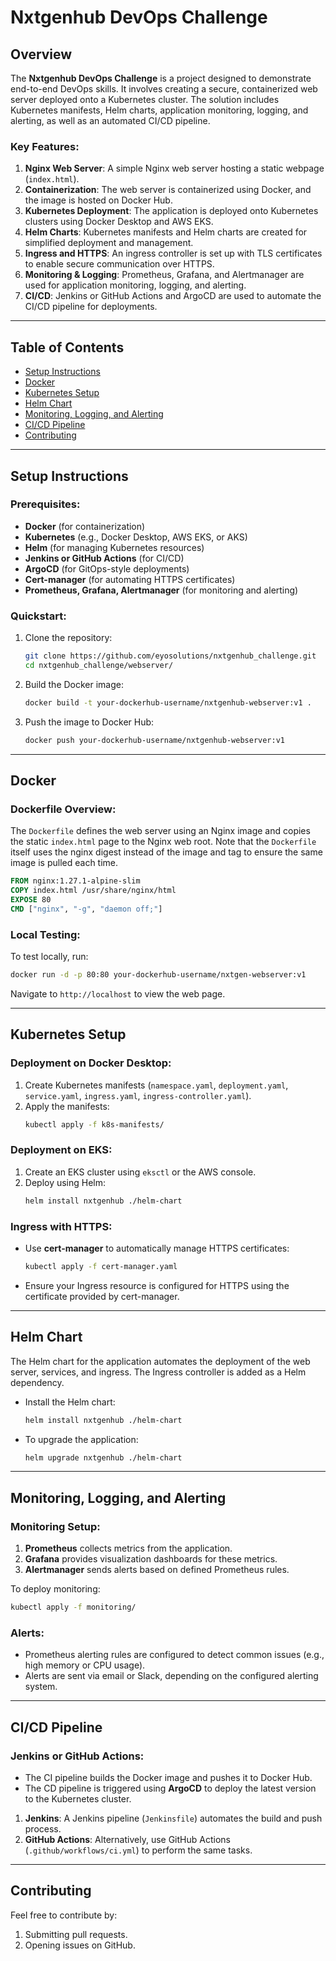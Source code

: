 # Nxtgenhub DevOps Challenge

## Overview

The **Nxtgenhub DevOps Challenge** is a project designed to demonstrate end-to-end DevOps skills. It involves creating a secure, containerized web server deployed onto a Kubernetes cluster. The solution includes Kubernetes manifests, Helm charts, application monitoring, logging, and alerting, as well as an automated CI/CD pipeline.

### Key Features:

1. **Nginx Web Server**: A simple Nginx web server hosting a static webpage (`index.html`).
2. **Containerization**: The web server is containerized using Docker, and the image is hosted on Docker Hub.
3. **Kubernetes Deployment**: The application is deployed onto Kubernetes clusters using Docker Desktop and AWS EKS.
4. **Helm Charts**: Kubernetes manifests and Helm charts are created for simplified deployment and management.
5. **Ingress and HTTPS**: An ingress controller is set up with TLS certificates to enable secure communication over HTTPS.
6. **Monitoring & Logging**: Prometheus, Grafana, and Alertmanager are used for application monitoring, logging, and alerting.
7. **CI/CD**: Jenkins or GitHub Actions and ArgoCD are used to automate the CI/CD pipeline for deployments.

---

## Table of Contents

- [Setup Instructions](#setup-instructions)
- [Docker](#docker)
- [Kubernetes Setup](#kubernetes-setup)
- [Helm Chart](#helm-chart)
- [Monitoring, Logging, and Alerting](#monitoring-logging-and-alerting)
- [CI/CD Pipeline](#ci-cd-pipeline)
- [Contributing](#contributing)

---

## Setup Instructions

### Prerequisites:

- **Docker** (for containerization)
- **Kubernetes** (e.g., Docker Desktop, AWS EKS, or AKS)
- **Helm** (for managing Kubernetes resources)
- **Jenkins or GitHub Actions** (for CI/CD)
- **ArgoCD** (for GitOps-style deployments)
- **Cert-manager** (for automating HTTPS certificates)
- **Prometheus, Grafana, Alertmanager** (for monitoring and alerting)

### Quickstart:

1. Clone the repository:

   ```bash
   git clone https://github.com/eyosolutions/nxtgenhub_challenge.git
   cd nxtgenhub_challenge/webserver/
   ```

2. Build the Docker image:

   ```bash
   docker build -t your-dockerhub-username/nxtgenhub-webserver:v1 .
   ```

3. Push the image to Docker Hub:
   ```bash
   docker push your-dockerhub-username/nxtgenhub-webserver:v1
   ```

---

## Docker

### Dockerfile Overview:

The `Dockerfile` defines the web server using an Nginx image and copies the static `index.html` page to the Nginx web root. Note that the `Dockerfile` itself uses the nginx digest instead of the image and tag to ensure the same image is pulled each time.

```Dockerfile
FROM nginx:1.27.1-alpine-slim
COPY index.html /usr/share/nginx/html
EXPOSE 80
CMD ["nginx", "-g", "daemon off;"]
```

### Local Testing:

To test locally, run:

```bash
docker run -d -p 80:80 your-dockerhub-username/nxtgen-webserver:v1
```

Navigate to `http://localhost` to view the web page.

---

## Kubernetes Setup

### Deployment on Docker Desktop:

1. Create Kubernetes manifests (`namespace.yaml`, `deployment.yaml`, `service.yaml`, `ingress.yaml`, `ingress-controller.yaml`).
2. Apply the manifests:
   ```bash
   kubectl apply -f k8s-manifests/
   ```

### Deployment on EKS:

1. Create an EKS cluster using `eksctl` or the AWS console.
2. Deploy using Helm:
   ```bash
   helm install nxtgenhub ./helm-chart
   ```

### Ingress with HTTPS:

- Use **cert-manager** to automatically manage HTTPS certificates:
  ```bash
  kubectl apply -f cert-manager.yaml
  ```
- Ensure your Ingress resource is configured for HTTPS using the certificate provided by cert-manager.

---

## Helm Chart

The Helm chart for the application automates the deployment of the web server, services, and ingress. The Ingress controller is added as a Helm dependency.

- Install the Helm chart:
  ```bash
  helm install nxtgenhub ./helm-chart
  ```
- To upgrade the application:
  ```bash
  helm upgrade nxtgenhub ./helm-chart
  ```

---

## Monitoring, Logging, and Alerting

### Monitoring Setup:

1. **Prometheus** collects metrics from the application.
2. **Grafana** provides visualization dashboards for these metrics.
3. **Alertmanager** sends alerts based on defined Prometheus rules.

To deploy monitoring:

```bash
kubectl apply -f monitoring/
```

### Alerts:

- Prometheus alerting rules are configured to detect common issues (e.g., high memory or CPU usage).
- Alerts are sent via email or Slack, depending on the configured alerting system.

---

## CI/CD Pipeline

### Jenkins or GitHub Actions:

- The CI pipeline builds the Docker image and pushes it to Docker Hub.
- The CD pipeline is triggered using **ArgoCD** to deploy the latest version to the Kubernetes cluster.

1. **Jenkins**: A Jenkins pipeline (`Jenkinsfile`) automates the build and push process.
2. **GitHub Actions**: Alternatively, use GitHub Actions (`.github/workflows/ci.yml`) to perform the same tasks.

---

## Contributing

Feel free to contribute by:

1. Submitting pull requests.
2. Opening issues on GitHub.
